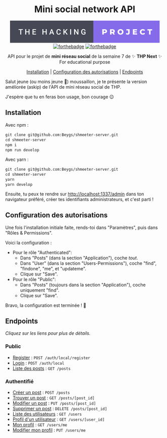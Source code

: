 <div align="center">

# Mini social network API

[![THP Badge](https://raw.githubusercontent.com/Beygs/Beygs/main/assets/the-hacking-project-badge.svg)](https://www.thehackingproject.org/)
[![forthebadge](https://forthebadge.com/images/badges/built-with-love.svg)](https://forthebadge.com)
[![forthebadge](https://forthebadge.com/images/badges/powered-by-black-magic.svg)](https://forthebadge.com)

API pour le projet de **mini réseau social** de la semaine 7 de ✨ **THP Next** ✨<br/>
For educational purpose
  
[Installation](#installation) | 
[Configuration des autorisations](#configuration-des-autorisations) | 
[Endpoints](#endpoints)<br/>

</div>

Salut jeune (ou moins jeune 👴) moussaillon, je te présente la version améliorée (askip) de l'API de mini réseau social de THP.

J'espère que tu en feras bon usage, bon courage 😉

## Installation

Avec npm :
```shell
git clone git@github.com:Beygs/shmeeter-server.git
cd shmeeter-server
npm i
npm run develop
```

Avec yarn :
```shell
git clone git@github.com:Beygs/shmeeter-server.git
cd shmeeter-server
yarn
yarn develop
```

Ensuite, tu peux te rendre sur [http://localhost:1337/admin](http://localhost:1337/admin) dans ton navigateur préféré, créer tes identifiants administrateurs, et c'est parti !

## Configuration des autorisations

Une fois l'installation initiale faite, rends-toi dans "Paramètres", puis dans "Rôles & Permissions".

Voici la configuration :

- Pour le rôle "Authenticated":
  - Dans "Posts" (dans la section "Application"), coche *tout*.
  - Dans "User" (dans la section "Users-Permissions"), coche "find", "findone", "me", et "updateme".
  - Clique sur "Save".
- Pour le rôle "Public":
  - Dans "Posts" (toujours dans la section "Application"), coche uniquement "find".
  - Clique sur "Save".

Bravo, la configuration est terminée ! 🎉

## Endpoints

*Cliquez sur les liens pour plus de détails.*

### Public

- [Register](./docs/register.md)&nbsp;: `POST /auth/local/register`<br/>
- [Login](./docs/login.md)&nbsp;: `POST /auth/local`<br/>
- [Liste des posts](./docs/posts/get.md)&nbsp;: `GET /posts`<br/>

### Authentifié

- [Créer un post](./docs/posts/post.md)&nbsp;: `POST /posts`<br/>
- [Trouver un post](./docs/posts/post_id/get.md)&nbsp;: `GET /posts/[post_id]`
- [Modifier un post](./docs/posts.md/post_id/put.md)&nbsp;: `PUT /posts/[post_id]`
- [Supprimer un post](./docs/posts/post_id/delete.md)&nbsp;: `DELETE /posts/[post_id]`
- [Liste des utilisateurs](./docs/users/get.md)&nbsp;: `GET /users`
- [Profil d'un utilisateur](./docs/users/user_id/get.md)&nbsp;: `GET /users/[user_id]`
- [Mon profil](./docs/users/me/get.md)&nbsp;: `GET /users/me`
- [Modifier mon profil](./docs/users/me/put.md)&nbsp;: `PUT /users/me`

